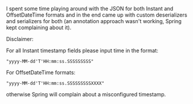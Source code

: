 I spent some time playing around with the JSON for both Instant and OffsetDateTime formats and in the end came up with custom 
deserializers and serializers for both (an annotation approach wasn't working, 
Spring kept complaining about it).

Disclaimer:

For all Instant timestamp fields please input time in the format:

    "yyyy-MM-dd'T'HH:mm:ss.SSSSSSSSS"
    
For OffsetDateTime formats:

    "yyyy-MM-dd'T'HH:mm:ss.SSSSSSSSSXXXX"
    
otherwise Spring will complain about a misconfigured timestamp.